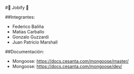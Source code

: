 #:necktie: Jobify :necktie:

##Integrantes:
* Federico Baliña
* Matías Carballo
* Gonzalo Guzzardi
* Juan Patricio Marshall

##Documentación:
* Mongoose: https://docs.cesanta.com/mongoose/master/
* Mongoose: https://docs.cesanta.com/mongoose/dev/

